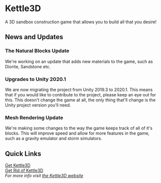 Kettle3D
========

A 3D sandbox construction game that allows you to build all that you desire!

News and Updates
----------------

### The Natural Blocks Update
We're working on an update that adds new materials to the game, such as Diorite, Sandstone etc.

### Upgrades to Unity 2020.1
We are now migrating the project from Unity 2019.3 to 2020.1. This means that if you would like to contribute to the project, please keep an eye out for this. This doesn't change the game at all, the only thing that'll change is the Unity project version you'll need.

### Mesh Rendering Update
We're making some changes to the way the game keeps track of all of it's blocks. This will improve speed and allow for more features in the game, such as a gravity emulator and storm simulators.

Quick Links
-----------

[Get Kettle3D](https://kettle3d.github.io/download)  
[Get Rid of Kettle3D](https://kettle3d.github.io/download#how-to-get-rid-of-kettle3d)  
*For more info visit [the Kettle3D website](https://kettle3d.github.io/)*
